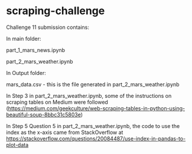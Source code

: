 # scraping-challenge

Challenge 11 submission contains:

In main folder:

part_1_mars_news.ipynb

part_2_mars_weather.ipynb

In Output folder:

mars_data.csv - this is the file generated in part_2_mars_weather.ipynb

In Step 3 in part_2_mars_weather.ipynb, some of the instructions on scraping tables on Medium were followed (https://medium.com/geekculture/web-scraping-tables-in-python-using-beautiful-soup-8bbc31c5803e)

In Step 5 Question 5 in part_2_mars_weather.ipynb, the code to use the index as the x-axis came from StackOverflow at https://stackoverflow.com/questions/20084487/use-index-in-pandas-to-plot-data
